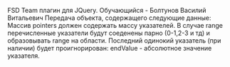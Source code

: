 FSD Team плагин для JQuery. Обучающийся - Болтунов Василий Витальевич
Передача объекта, содержащего следующие данные:
Массив pointers должен содержать массу указателей. В случае range перечисленные указатели будут соеденены парно (0-1,2-3 и тд) и образовывать range на
области. Последний одинокий указатель (при наличии) будет проигнорирован:
  endValue - абсолютное значение указателя.